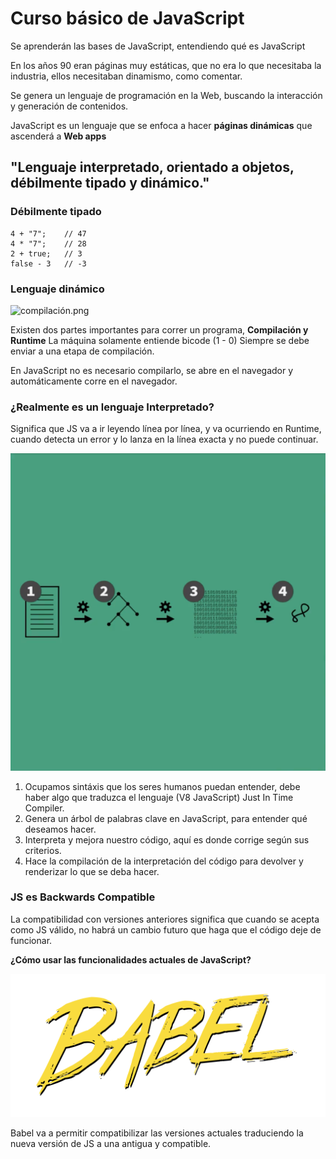 # Curso básico de JavaScript

Se aprenderán las bases de JavaScript, entendiendo qué es JavaScript

En los años 90 eran páginas muy estáticas, que no era lo que necesitaba la industria, ellos necesitaban dinamismo, como comentar.

Se genera un lenguaje de programación en la Web, buscando la interacción y generación de contenidos.

JavaScript es un lenguaje que se enfoca a hacer **páginas dinámicas** que ascenderá a **Web apps**

## "Lenguaje interpretado, orientado a objetos, débilmente tipado y dinámico."

### Débilmente tipado

```
4 + "7";    // 47
4 * "7";    // 28
2 + true;   // 3
false - 3   // -3
```


### Lenguaje dinámico

![compilación.png](../assets/compilación.png)

Existen dos partes importantes para correr un programa, **Compilación y Runtime** La máquina solamente entiende bicode (1 - 0) Siempre se debe enviar a una etapa de compilación.

En JavaScript no es necesario compilarlo, se abre en el navegador y automáticamente corre en el navegador.

### ¿Realmente es un lenguaje Interpretado?
Significa que JS va a ir leyendo línea por línea, y va ocurriendo en Runtime, cuando detecta un error y lo lanza en la línea exacta y no puede continuar.

![lenguaje-interpretado.png](../assets/lenguaje-interpretado.png)

1. Ocupamos sintáxis que los seres humanos puedan entender, debe haber algo que traduzca el lenguaje (V8 JavaScript) Just In Time Compiler.
2. Genera un árbol de palabras clave en JavaScript, para entender qué deseamos hacer.
3. Interpreta y mejora nuestro código, aquí es donde corrige según sus criterios.
4. Hace la compilación de la interpretación del código para devolver y renderizar lo que se deba hacer.

### JS es Backwards Compatible
La compatibilidad con versiones anteriores significa que cuando se acepta como JS válido, no habrá un cambio futuro que haga que el código deje de funcionar.

**¿Cómo usar las funcionalidades actuales de JavaScript?**

![babel.png](../assets/babel.png)

Babel va a permitir compatibilizar las versiones actuales traduciendo la nueva versión de JS a una antigua y compatible.